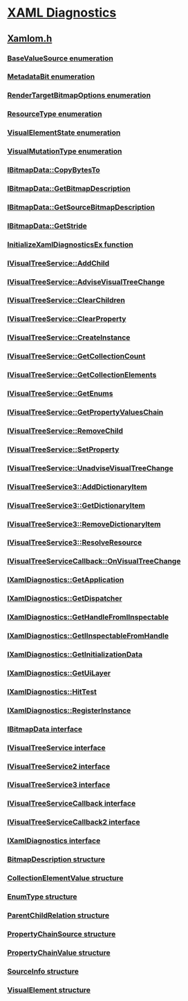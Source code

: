 # [XAML Diagnostics](../_xaml_diagnostics/index.md)
## [Xamlom.h](index.md)
### [BaseValueSource enumeration](../xamlom/ne-xamlom-basevaluesource.md)
### [MetadataBit enumeration](../xamlom/ne-xamlom-metadatabit.md)
### [RenderTargetBitmapOptions enumeration](../xamlom/ne-xamlom-rendertargetbitmapoptions.md)
### [ResourceType enumeration](../xamlom/ne-xamlom-resourcetype.md)
### [VisualElementState enumeration](../xamlom/ne-xamlom-visualelementstate.md)
### [VisualMutationType enumeration](../xamlom/ne-xamlom-visualmutationtype.md)
### [IBitmapData::CopyBytesTo](../xamlom/nf-xamlom-ibitmapdata-copybytesto.md)
### [IBitmapData::GetBitmapDescription](../xamlom/nf-xamlom-ibitmapdata-getbitmapdescription.md)
### [IBitmapData::GetSourceBitmapDescription](../xamlom/nf-xamlom-ibitmapdata-getsourcebitmapdescription.md)
### [IBitmapData::GetStride](../xamlom/nf-xamlom-ibitmapdata-getstride.md)
### [InitializeXamlDiagnosticsEx function](../xamlom/nf-xamlom-initializexamldiagnosticsex.md)
### [IVisualTreeService::AddChild](../xamlom/nf-xamlom-ivisualtreeservice-addchild.md)
### [IVisualTreeService::AdviseVisualTreeChange](../xamlom/nf-xamlom-ivisualtreeservice-advisevisualtreechange.md)
### [IVisualTreeService::ClearChildren](../xamlom/nf-xamlom-ivisualtreeservice-clearchildren.md)
### [IVisualTreeService::ClearProperty](../xamlom/nf-xamlom-ivisualtreeservice-clearproperty.md)
### [IVisualTreeService::CreateInstance](../xamlom/nf-xamlom-ivisualtreeservice-createinstance.md)
### [IVisualTreeService::GetCollectionCount](../xamlom/nf-xamlom-ivisualtreeservice-getcollectioncount.md)
### [IVisualTreeService::GetCollectionElements](../xamlom/nf-xamlom-ivisualtreeservice-getcollectionelements.md)
### [IVisualTreeService::GetEnums](../xamlom/nf-xamlom-ivisualtreeservice-getenums.md)
### [IVisualTreeService::GetPropertyValuesChain](../xamlom/nf-xamlom-ivisualtreeservice-getpropertyvalueschain.md)
### [IVisualTreeService::RemoveChild](../xamlom/nf-xamlom-ivisualtreeservice-removechild.md)
### [IVisualTreeService::SetProperty](../xamlom/nf-xamlom-ivisualtreeservice-setproperty.md)
### [IVisualTreeService::UnadviseVisualTreeChange](../xamlom/nf-xamlom-ivisualtreeservice-unadvisevisualtreechange.md)
### [IVisualTreeService3::AddDictionaryItem](../xamlom/nf-xamlom-ivisualtreeservice3-adddictionaryitem.md)
### [IVisualTreeService3::GetDictionaryItem](../xamlom/nf-xamlom-ivisualtreeservice3-getdictionaryitem.md)
### [IVisualTreeService3::RemoveDictionaryItem](../xamlom/nf-xamlom-ivisualtreeservice3-removedictionaryitem.md)
### [IVisualTreeService3::ResolveResource](../xamlom/nf-xamlom-ivisualtreeservice3-resolveresource.md)
### [IVisualTreeServiceCallback::OnVisualTreeChange](../xamlom/nf-xamlom-ivisualtreeservicecallback-onvisualtreechange.md)
### [IXamlDiagnostics::GetApplication](../xamlom/nf-xamlom-ixamldiagnostics-getapplication.md)
### [IXamlDiagnostics::GetDispatcher](../xamlom/nf-xamlom-ixamldiagnostics-getdispatcher.md)
### [IXamlDiagnostics::GetHandleFromIInspectable](../xamlom/nf-xamlom-ixamldiagnostics-gethandlefromiinspectable.md)
### [IXamlDiagnostics::GetIInspectableFromHandle](../xamlom/nf-xamlom-ixamldiagnostics-getiinspectablefromhandle.md)
### [IXamlDiagnostics::GetInitializationData](../xamlom/nf-xamlom-ixamldiagnostics-getinitializationdata.md)
### [IXamlDiagnostics::GetUiLayer](../xamlom/nf-xamlom-ixamldiagnostics-getuilayer.md)
### [IXamlDiagnostics::HitTest](../xamlom/nf-xamlom-ixamldiagnostics-hittest.md)
### [IXamlDiagnostics::RegisterInstance](../xamlom/nf-xamlom-ixamldiagnostics-registerinstance.md)
### [IBitmapData interface](../xamlom/nn-xamlom-ibitmapdata.md)
### [IVisualTreeService interface](../xamlom/nn-xamlom-ivisualtreeservice.md)
### [IVisualTreeService2 interface](../xamlom/nn-xamlom-ivisualtreeservice2.md)
### [IVisualTreeService3 interface](../xamlom/nn-xamlom-ivisualtreeservice3.md)
### [IVisualTreeServiceCallback interface](../xamlom/nn-xamlom-ivisualtreeservicecallback.md)
### [IVisualTreeServiceCallback2 interface](../xamlom/nn-xamlom-ivisualtreeservicecallback2.md)
### [IXamlDiagnostics interface](../xamlom/nn-xamlom-ixamldiagnostics.md)
### [BitmapDescription structure](../xamlom/ns-xamlom-bitmapdescription.md)
### [CollectionElementValue structure](../xamlom/ns-xamlom-collectionelementvalue.md)
### [EnumType structure](../xamlom/ns-xamlom-enumtype.md)
### [ParentChildRelation structure](../xamlom/ns-xamlom-parentchildrelation.md)
### [PropertyChainSource structure](../xamlom/ns-xamlom-propertychainsource.md)
### [PropertyChainValue structure](../xamlom/ns-xamlom-propertychainvalue.md)
### [SourceInfo structure](../xamlom/ns-xamlom-sourceinfo.md)
### [VisualElement structure](../xamlom/ns-xamlom-visualelement.md)

